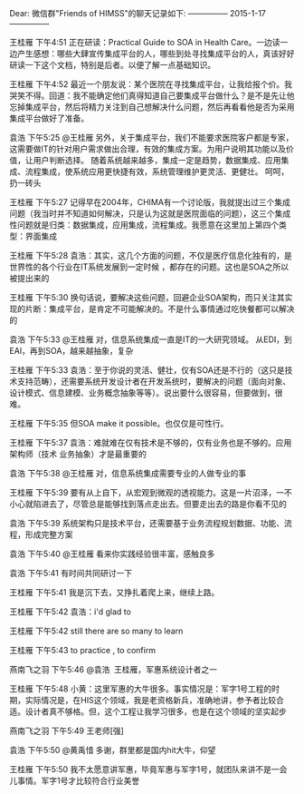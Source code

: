 Dear:
微信群"Friends of HIMSS"的聊天记录如下:
————— 2015-1-17 —————

王桂雁 下午4:51
正在研读：Practical Guide to SOA in Health Care。一边读一边产生感想：哪些大肆宣传集成平台的人，哪些到处寻找集成平台的人，真该好好研读一下这个文档，特别是后者。以便了解一点基础知识。

王桂雁 下午4:52
最近一个朋友说：某个医院在寻找集成平台，让我给报个价。我哭笑不得。回道：我不能确定他们真得知道自己要集成平台做什么？是不是先让他忘掉集成平台，然后将精力关注到自己想解决什么问题，然后再看看他是否为采用集成平台做好了准备。

袁浩 下午5:25
@王桂雁 另外，关于集成平台，我们不能要求医院客户都是专家，这需要做IT的针对用户需求做出合理，有效的集成方案。为用户说明其功能以及价值，让用户判断选择。
随着系统越来越多，集成一定是趋势，数据集成、应用集成、流程集成，使系统应用更快捷有效，系统管理维护更灵活、更健壮。
呵呵，扔一砖头


王桂雁 下午5:27
记得早在2004年，CHIMA有一个讨论版，我就提出过三个集成问题（我当时并不知道如何解决，只是认为这就是医院面临的问题），这三个集成性问题就是归类：数据集成，应用集成，流程集成。我愿意在这里加上第四个类型：界面集成

王桂雁 下午5:28
袁浩：其实，这几个方面的问题，不仅是医疗信息化独有的，是世界性的各个行业在IT系统发展到一定时候 ，都存在的问题。这也是SOA之所以被提出来的

王桂雁 下午5:30
换句话说，要解决这些问题，回避企业SOA架构，而只关注其实现的片断：集成平台，是肯定不可能解决的。不是什么事情通过吃快餐都可以解决的

袁浩 下午5:33
@王桂雁 对，信息系统集成一直是IT的一大研究领域。
从EDI，到EAI，再到SOA，越来越抽象，复杂

王桂雁 下午5:33
袁浩：至于你说的灵活、健壮，仅有SOA还是不行的（这只是技术支持范畴），还需要系统开发设计者在开发系统时，要解决的问题（面向对象、设计模式、信息建模、业务概念抽象等等）。说出要什么很容易，但要做到，很难。

王桂雁 下午5:35
但SOA make it possible。也仅仅是可性行。

王桂雁 下午5:37
袁浩：难就难在仅有技术是不够的，仅有业务也是不够的。应用架构师（技术 业务抽象）才是最重要的

袁浩 下午5:38
@王桂雁 对，信息系统集成需要专业的人做专业的事


王桂雁 下午5:39
要有从上自下，从宏观到微观的透视能力。这是一片沼泽，一不小心就陷进去了，尽管总是能够找到落点走出去。但要走出去的路是你看不见的

袁浩 下午5:39
系统架构只是技术平台，还需要基于业务流程规划数据、功能、流程，形成完整方案

袁浩 下午5:40
@王桂雁 看来你实践经验很丰富，感触良多

袁浩 下午5:41
有时间共同研讨一下

王桂雁 下午5:41
我是沉下去，又挣扎着爬上来，继续上路。

王桂雁 下午5:42
袁浩：i'd glad to

王桂雁 下午5:42
still there are so many to learn

王桂雁 下午5:43
to practice , to confirm

燕南飞之羽 下午5:46
@袁浩  王桂雁，军惠系统设计者之一

王桂雁 下午5:48
小黄：这里军惠的大牛很多。事实情况是：军字1号工程的时期，实际情况是，在HIS这个领域，我是老资格新兵，准确地讲，参予者比较合适。设计者真不够格。但，这个工程让我学习很多，也是在这个领域的坚实起步

燕南飞之羽 下午5:49
王老师[强]

袁浩 下午5:50
@黄禹惜 多谢，群里都是国内hit大牛，仰望

王桂雁 下午5:50
我不太愿意讲军惠，毕竟军惠与军字1号，就团队来讲不是一会儿事情。军字1号才比较符合行业美誉
